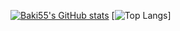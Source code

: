 [![Baki55's GitHub stats](https://github-readme-stats.vercel.app/api?username=Baki55&count_private=true&theme=dark)](https://github.com/anuraghazra/github-readme-stats)
[![Top Langs](https://github-readme-stats.vercel.app/api/top-langs/?username=Baki55)]
